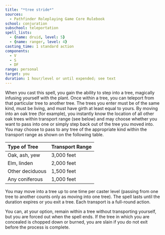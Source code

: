 ```yaml
---
title: "*tree stride*"
sources:
  - Pathfinder Roleplaying Game Core Rulebook
school: conjuration
subschool: teleportation
spell_lists:
  - {name: druid, level: 5}
  - {name: ranger, level: 4}
casting_time: 1 standard action
components:
  - V
  - S
  - DF
range: personal
target: you
duration: 1 hour/level or until expended; see text
---
```


When you cast this spell, you gain the ability to step into a tree, magically infusing yourself with the plant. Once within a tree, you can teleport from that particular tree to another tree. The trees you enter must be of the same kind, must be living, and must have girth at least equal to yours. By moving into an oak tree (for example), you instantly know the location of all other oak trees within transport range (see below) and may choose whether you want to pass into one or simply step back out of the tree you moved into. You may choose to pass to any tree of the appropriate kind within the transport range as shown on the following table.

Type of Tree | Transport Range
:--|:--
Oak, ash, yew | 3,000 feet
Elm, linden | 2,000 feet
Other deciduous | 1,500 feet
Any coniferous | 1,000 feet

You may move into a tree up to one time per caster level (passing from one tree to another counts only as moving into one tree). The spell lasts until the duration expires or you exit a tree. Each transport is a full-round action.

You can, at your option, remain within a tree without transporting yourself, but you are forced out when the spell ends. If the tree in which you are concealed is chopped down or burned, you are slain if you do not exit before the process is complete.


